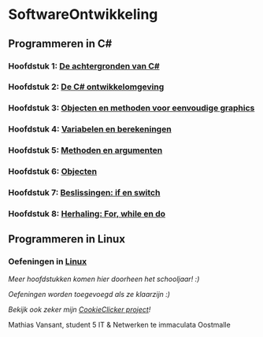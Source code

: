 # SoftwareOntwikkeling
## Programmeren in C#
### Hoofdstuk 1: [De achtergronden van C#](Hoofdstukken/Hoofdstuk1.md)
### Hoofdstuk 2: [De C# ontwikkelomgeving](Hoofdstukken/Hoofdstuk2.md)
### Hoofdstuk 3: [Objecten en methoden voor eenvoudige graphics](Hoofdstukken/Hoofdstuk3.md)
### Hoofdstuk 4: [Variabelen en berekeningen](Hoofdstukken/Hoofdstuk4.md)
### Hoofdstuk 5: [Methoden en argumenten](Hoofdstukken/Hoofdstuk5.md)
### Hoofdstuk 6: [Objecten](Hoofdstukken/Hoofdstuk6.md)
### Hoofdstuk 7: [Beslissingen: if en switch](Hoofdstukken/Hoofdstuk7.md)
### Hoofdstuk 8: [Herhaling: For, while en do](Hoofdstukken/Hoofdstuk8.md)
## Programmeren in Linux
### Oefeningen in [Linux](Hoofdstukken/Linux.md)
*Meer hoofdstukken komen hier doorheen het schooljaar! :)*

*Oefeningen worden toegevoegd als ze klaarzijn :)*

*Bekijk ook zeker mijn [CookieClicker project](https://github.com/MathiasV-immalle/CookieClicker)!*

Mathias Vansant, student 5 IT & Netwerken te immaculata Oostmalle
